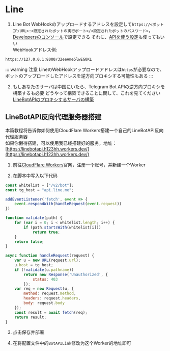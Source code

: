 # Line
1. Line Bot WebHookのアップロードするアドレスを設定して`https://<ボットIP/URL>:<設定されたボットの実行ポート>/<設定されたボットのパスワード>`，[Developersのコンソール](https://developers.line.biz/console/)で設定できる それに、[APIを使う設定](https://developers.line.biz/en/reference/messaging-api/#set-webhook-endpoint-url)も使ってもいい  
WebHookアドレス例:
```
https://127.0.0.1:8000/32eeAme5lwEG0KL
```
::: warning 注意
LineのWebHookアップロードアドレスは`https`が必要なので、ボットのアップロードしたアドレスを逆方向プロキシする可能性もある
:::

2. もしあなたのサーバは中国にいたら、Telegram Bot APIの逆方向プロキシを構築するも必要 どうやって構築できることに関して、これを見てください[LineBotAPIのプロキシするサーバの構築](l#linebotapi反向代理服务器搭建)

## LineBotAPI反向代理服务器搭建
本篇教程将告诉你如何使用CloudFlare Workers搭建一个自己的LineBotAPI反向代理服务器  
如果你懒得搭建，可以使用我已经搭建好的服务，地址：[https://linebotapi.h123hh.workers.dev/](https://linebotapi.h123hh.workers.dev/)  
1. 前往[CloudFlare Workers](https://workers.cloudflare.com/)官网，注册一个账号，并新建一个Worker

2. 在脚本中写入以下代码  
``` js
const whitelist = ["/v2/bot"];
const tg_host = "api.line.me";

addEventListener('fetch', event => {
    event.respondWith(handleRequest(event.request))
})

function validate(path) {
    for (var i = 0; i < whitelist.length; i++) {
        if (path.startsWith(whitelist[i]))
            return true;
    }
    return false;
}

async function handleRequest(request) {
    var u = new URL(request.url);
    u.host = tg_host;
    if (!validate(u.pathname))
        return new Response('Unauthorized', {
            status: 403
        });
    var req = new Request(u, {
        method: request.method,
        headers: request.headers,
        body: request.body
    });
    const result = await fetch(req);
    return result;
}
```
3. 点击保存并部署

4. 在将配置文件中的`BotAPILink`修改为这个Worker的地址即可